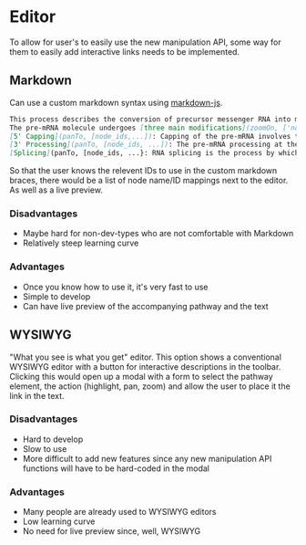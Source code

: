 # Editor
To allow for user's to easily use the new manipulation API, some way for them to easily add interactive links needs to be implemented.

## Markdown
Can use a custom markdown syntax using [markdown-js](https://github.com/evilstreak/markdown-js).

```markdown
This process describes the conversion of precursor messenger RNA into mature messenger RNA (mRNA).
The pre-mRNA molecule undergoes [three main modifications](zoomOn, ['node1', 'node2', 'node3']). These modifications are [5' capping](highlightOn, 'node_id'), [3' polyadenylation](highlightOn, nod_id), and [RNA splicing](highlightOn, node_id), which occur in the cell nucleus before the RNA is translated.
[5' Capping](panTo, [node_ids,...]): Capping of the pre-mRNA involves the addition of 7-methylguanosine (m7G) to the 5' end. The cap protects the 5' end of the primary RNA transcript from attack by ribonucleases that have specificity to the 3'5' phosphodiester bonds.
[3' Processing](panTo, [node_ids, ...]): The pre-mRNA processing at the 3' end of the RNA molecule involves cleavage of its 3' end and then the addition of about 200 adenine residues to form a poly(A) tail. As the poly(A) tails is synthesised, it binds multiple copies of poly(A) binding protein, which protects the 3'end from ribonuclease digestion.
[Splicing](panTo, [node_ids, ...}: RNA splicing is the process by which introns, regions of RNA that do not code for protein, are removed from the pre-mRNA and the remaining exons connected to re-form a single continuous molecule.
```

So that the user knows the relevent IDs to use in the custom markdown braces, there would be a list of node name/ID mappings next to the editor. As well as a live preview.

### Disadvantages
- Maybe hard for non-dev-types who are not comfortable with Markdown
- Relatively steep learning curve

### Advantages
- Once you know how to use it, it's very fast to use
- Simple to develop
- Can have live preview of the accompanying pathway and the text

## WYSIWYG

"What you see is what you get" editor. This option shows a conventional WYSIWYG editor with a button for interactive descriptions in the toolbar. Clicking this would open up a modal with a form to select the pathway element, the action (highlight, pan, zoom) and allow the user to place it the link in the text.

### Disadvantages
- Hard to develop
- Slow to use
- More difficult to add new features since any new manipulation API functions will have to be hard-coded in the modal

### Advantages
- Many people are already used to WYSIWYG editors
- Low learning curve
- No need for live preview since, well, WYSIWYG
